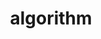 ---
title: algorithm
menu:
  sidebar:
    name: algorithm
    identifier: algorithm
    weight: 10
---